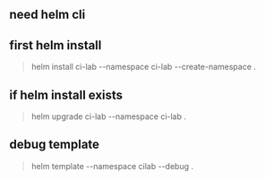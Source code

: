 ## need helm cli

## first helm install
> helm install ci-lab --namespace ci-lab --create-namespace .

## if helm install exists
> helm upgrade ci-lab --namespace ci-lab .

## debug template
> helm template --namespace cilab --debug .